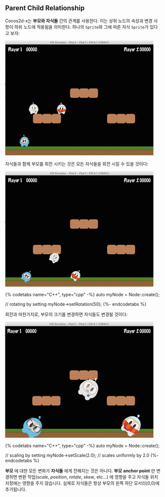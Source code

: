 ## Parent Child Relationship
Cocos2d-x는 __부모와 자식들__ 간의 관계를 사용한다. 이는 상위 노드의 속성과 변경 사항이 하위 노드에 적용됨을 의미한다. 하나의 `Sprite`와 그에 따른 자식 `Sprite`가 있다고 보자:

![](basic_concepts-img/2n_parent.png "")

자식들과 함께 부모를 회전 시키는 것은 모든 자식들을 회전 시킬 수 있을 것이다:

![](basic_concepts-img/2n_parent_rotation.png "")

{% codetabs name="C++", type="cpp" -%}
auto myNode = Node::create();

// rotating by setting
myNode->setRotation(50);
{%- endcodetabs %}

회전과 마찬가지로, 부모의 크기를 변경하면 자식들도 변경될 것이다:

![](basic_concepts-img/2n_parent_scaled.png "")

{% codetabs name="C++", type="cpp" -%}
auto myNode = Node::create();

// scaling by setting
myNode->setScale(2.0); // scales uniformly by 2.0
{%- endcodetabs %}

__부모__ 에 대한 모든 변화가 __자식들__ 에게 전해지는 것은 아니다. __부모__ __anchor point__ 만 변경하면 변환 작업(*scale*, *position*, *rotate*, *skew*, etc...) 에 영향을 주고 자식들 위치 지정에는 영향을 주지 않습니다. 실제로 자식들은 항상 부모의 왼쪽 하단 모서리(0,0)에 추가됩니다.